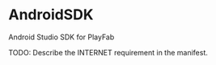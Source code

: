 # AndroidSDK
Android Studio SDK for PlayFab

TODO: Describe the INTERNET requirement in the manifest.
